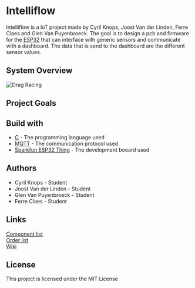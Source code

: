 # Intelliflow
Intelliflow is a IoT project made by Cyril Knops, Joost Van der Linden, Ferre Claes and Glen Van Puyenbroeck. The goal is to design a pcb and firmware for the [ESP32](https://www.espressif.com/en/products/socs/esp32/overview) that can interface with generic sensors and communicate with a dashboard. The data that is send to the dashboard are the different sensor values.
## System Overview
![Drag Racing](https://github.com/cyrilknops/intelliflow/blob/master/2020-04-26%2014_32_01-Untitled-1.ai_%20%40%20100%25%20(RGB_Preview).png)
## Project Goals
## Build with
* [C](https://en.wikipedia.org/wiki/C_(programming_language)) - The programming language used
* [MQTT](http://mqtt.org/) - The communication protocol used
* [Sparkfun ESP32 Thing](https://www.sparkfun.com/products/13907) - The development boeard used
## Authors
* Cyril Knops - Student
* Joost Van der Linden - Student
* Glen Van Puyenbroeck - Student
* Ferre Claes - Student
## Links
[Component list](https://hogeschoolpxl-my.sharepoint.com/:x:/r/personal/11800025_student_pxl_be/_layouts/15/Doc.aspx?sourcedoc=%7BC7E13A86-8976-4C7D-A8FE-9732136F6248%7D&file=LijstMateriaal.xlsx&action=default&mobileredirect=true)
<br/>
[Order list](https://hogeschoolpxl-my.sharepoint.com/:x:/g/personal/11700872_student_pxl_be/ETT0oJHQHUZLjarLOVaMEmgBshADOvq9l2GqsdMUGDBhIA?e=1lYEyg&fbclid=IwAR0Ce_BGgnYAlZrR5jklCe_-UX3r2xWzEkQLXVX5BijqdttAIuE3eF-kvQA)
<br/>
[Wiki](https://github.com/cyrilknops/intelliflow/wiki)

## License
This project is licensed under the MIT License
